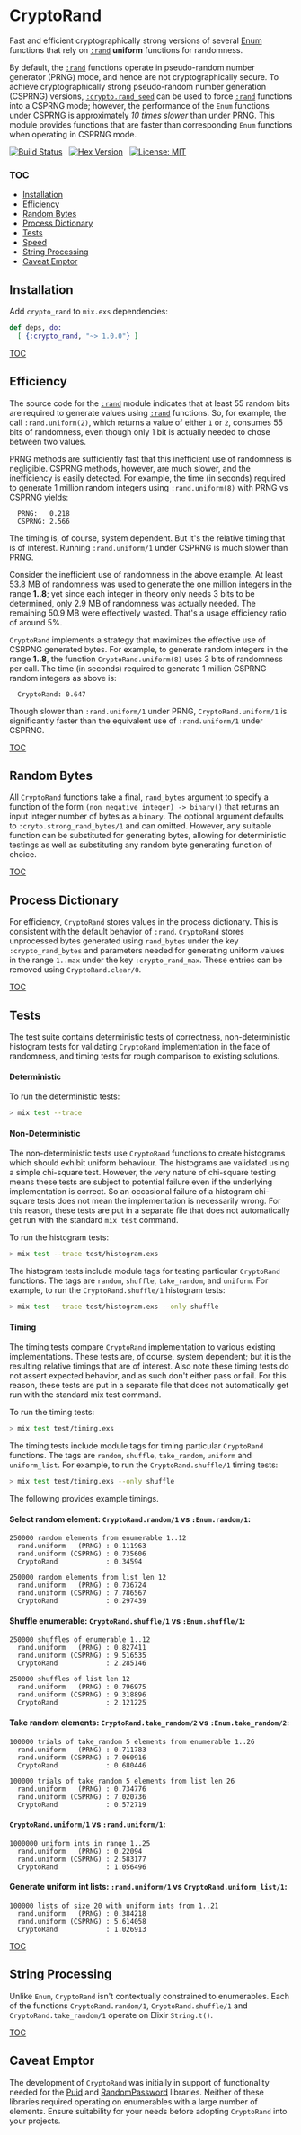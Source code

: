 # CryptoRand

Fast and efficient cryptographically strong versions of several [Enum](https://hexdocs.pm/elixir/Enum.html) functions that rely on [`:rand`](http://www.erlang.org/doc/man/rand.html) __uniform__ functions for randomness.

By default, the [`:rand`](http://www.erlang.org/doc/man/rand.html) functions operate in pseudo-random number generator (PRNG) mode, and hence are not cryptographically secure. To achieve cryptographically strong pseudo-random number generation (CSPRNG) versions, [`:crypto.rand_seed`](http://www.erlang.org/doc/man/crypto.html#rand_seed-0) can be used to force [`:rand`](http://www.erlang.org/doc/man/rand.html) functions into a CSPRNG mode; however, the performance of the `Enum` functions under CSPRNG is approximately _10 times slower_ than under PRNG. This module provides functions that are faster than corresponding `Enum` functions when operating in CSPRNG mode.

[![Build Status](https://travis-ci.org/CryptoRand/Elixir.svg?branch=master)](https://travis-ci.org/CryptoRand/Elixir) &nbsp; [![Hex Version](https://img.shields.io/hexpm/v/crypto_rand.svg "Hex Version")](https://hex.pm/packages/crypto_rand) &nbsp; [![License: MIT](https://img.shields.io/npm/l/express.svg)]()

### <a name="TOC"></a>TOC
 - [Installation](#Installation)
 - [Efficiency](#Efficiency)
 - [Random Bytes](#Random_Bytes)
 - [Process Dictionary](#Process_Dictionary)
 - [Tests](#Tests)
 - [Speed](#Speed)
 - [String Processing](#String_Processing)
 - [Caveat Emptor](#Caveat_Emptor)

## <a name="Installation"></a>Installation

Add `crypto_rand` to `mix.exs` dependencies:

  ```elixir
  def deps, do:
    [ {:crypto_rand, "~> 1.0.0"} ]
  ```

[TOC](#TOC)

## <a name="Efficiency"></a>Efficiency

The source code for the [`:rand`](http://www.erlang.org/doc/man/rand.html) module indicates that at least 55 random bits are required to generate values using [`:rand`](http://www.erlang.org/doc/man/rand.html) functions. So, for example, the call `:rand.uniform(2)`, which returns a value of either `1` or `2`, consumes 55 bits of randomness, even though only 1 bit is actually needed to chose between two values.

PRNG methods are sufficiently fast that this inefficient use of randomness is negligible. CSPRNG methods, however, are much slower, and the inefficiency is easily detected. For example, the time (in seconds) required to generate 1 million random integers using `:rand.uniform(8)` with PRNG vs CSPRNG yields:

      PRNG:   0.218
      CSPRNG: 2.566

The timing is, of course, system dependent. But it's the relative timing that is of interest. Running `:rand.uniform/1` under CSPRNG is much slower than PRNG.

Consider the inefficient use of randomness in the above example. At least 53.8 MB of randomness was used to generate the one million integers in the range **1..8**; yet since each integer in theory only needs 3 bits to be determined, only 2.9 MB of randomness was actually needed. The remaining 50.9 MB were effectively wasted. That's a usage efficiency ratio of around 5%.

`CryptoRand` implements a strategy that maximizes the effective use of CSRPNG generated bytes. For example, to generate random integers in the range **1..8**, the function `CryptoRand.uniform(8)` uses 3 bits of randomness per call. The time (in seconds) required to generate 1 million CSPRNG random integers as above is:

      CryptoRand: 0.647

Though slower than `:rand.uniform/1` under PRNG, `CryptoRand.uniform/1` is significantly faster than the equivalent use of `:rand.uniform/1` under CSPRNG.

[TOC](#TOC)

## <a name="Random_Bytes"></a>Random Bytes

All `CryptoRand` functions take a final, `rand_bytes` argument to specify a function of the form `(non_negative_integer) -> binary()` that returns an input integer number of bytes as a `binary`. The optional argument defaults to `:cryto.strong_rand_bytes/1` and can omitted. However, any suitable function can be substituted for generating bytes, allowing for deterministic testings as well as substituting any random byte generating function of choice.

[TOC](#TOC)

## <a name="Process_Dictionary"></a>Process Dictionary

For efficiency, `CryptoRand` stores values in the process dictionary. This is consistent with the default behavior of `:rand`. `CryptoRand` stores unprocessed bytes generated using `rand_bytes` under the key `:crypto_rand_bytes` and parameters needed for generating uniform values in the range `1..max` under the key `:crypto_rand_max`. These entries can be removed using `CryptoRand.clear/0`.

[TOC](#TOC)

## <a name="Tests"></a>Tests

The test suite contains deterministic tests of correctness, non-deterministic histogram tests for validating `CryptoRand` implementation in the face of randomness, and timing tests for rough comparison to existing solutions.

#### Deterministic

To run the deterministic tests:
    
```bash
> mix test --trace
```

#### Non-Deterministic

The non-deterministic tests use `CryptoRand` functions to create histograms which should exhibit uniform behaviour. The histograms are validated using a simple chi-square test. However, the very nature of chi-square testing means these tests are subject to potential failure even if the underlying implementation is correct. So an occasional failure of a histogram chi-square tests does not mean the implementation is necessarily wrong. For this reason, these tests are put in a separate file that does not automatically get run with the standard `mix test` command.

To run the histogram tests:
    
```bash
> mix test --trace test/histogram.exs
```

The histogram tests include module tags for testing particular `CryptoRand` functions. The tags are `random`, `shuffle`, `take_random`, and `uniform`. For example, to run the `CryptoRand.shuffle/1` histogram tests:

```bash
> mix test --trace test/histogram.exs --only shuffle
```

#### Timing

The timing tests compare `CryptoRand` implementation to various existing implementations. These tests are, of course, system dependent; but it is the resulting relative timings that are of interest. Also note these timing tests do not assert expected behavior, and as such don't either pass or fail. For this reason, these tests are put in a separate file that does not automatically get run with the standard mix test command.

To run the timing tests:

```bash
> mix test test/timing.exs
```

The timing tests include module tags for timing particular `CryptoRand` functions. The tags are `random`, `shuffle`, `take_random`, `uniform` and `uniform_list`. For example, to run the `CryptoRand.shuffle/1` timing tests:

```bash
> mix test test/timing.exs --only shuffle
```

The following provides example timings.

#### Select random element: `CryptoRand.random/1` vs `:Enum.random/1`:

    250000 random elements from enumerable 1..12
      rand.uniform   (PRNG) : 0.111963
      rand.uniform (CSPRNG) : 0.735606
      CryptoRand            : 0.34594

    250000 random elements from list len 12
      rand.uniform   (PRNG) : 0.736724
      rand.uniform (CSPRNG) : 7.786567
      CryptoRand            : 0.297439

#### Shuffle enumerable: `CryptoRand.shuffle/1` vs `:Enum.shuffle/1`:

    250000 shuffles of enumerable 1..12
      rand.uniform   (PRNG) : 0.827411
      rand.uniform (CSPRNG) : 9.516535
      CryptoRand            : 2.285146

    250000 shuffles of list len 12
      rand.uniform   (PRNG) : 0.796975
      rand.uniform (CSPRNG) : 9.318896
      CryptoRand            : 2.121225

#### Take random elements: `CryptoRand.take_random/2` vs `:Enum.take_random/2`:

    100000 trials of take_random 5 elements from enumerable 1..26
      rand.uniform   (PRNG) : 0.711783
      rand.uniform (CSPRNG) : 7.060916
      CryptoRand            : 0.680446

    100000 trials of take_random 5 elements from list len 26
      rand.uniform   (PRNG) : 0.734776
      rand.uniform (CSPRNG) : 7.020736
      CryptoRand            : 0.572719

#### `CryptoRand.uniform/1` vs `:rand.uniform/1`:

    1000000 uniform ints in range 1..25
      rand.uniform   (PRNG) : 0.22094
      rand.uniform (CSPRNG) : 2.583177
      CryptoRand            : 1.056496
  
#### Generate uniform int lists: `:rand.uniform/1` vs `CryptoRand.uniform_list/1`:

    100000 lists of size 20 with uniform ints from 1..21
      rand.uniform   (PRNG) : 0.384218
      rand.uniform (CSPRNG) : 5.614058
      CryptoRand            : 1.026913

[TOC](#TOC)

## <a name="String_Processing"></a>String Processing

Unlike `Enum`, `CryptoRand` isn't contextually constrained to enumerables. Each of the functions `CryptoRand.random/1`, `CryptoRand.shuffle/1` and `CryptoRand.take_random/1` operate on Elixir `String.t()`.

[TOC](#TOC)

## <a name="Caveat_Emptor"></a>Caveat Emptor

The development of `CryptoRand` was initially in support of functionality needed for the [Puid](https://hex.pm/packages/puid) and [RandomPassword](https://hex.pm/packages/random_password) libraries. Neither of these libraries required operating on enumerables with a large number of elements. Ensure suitability for your needs before adopting `CryptoRand` into your projects.

